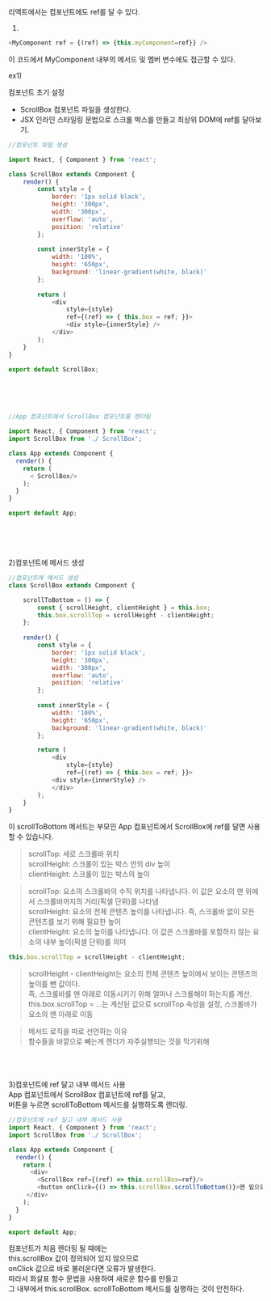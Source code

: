 리액트에서는 컴포넌트에도 ref를 달 수 있다. 

1)
```javascript
<MyComponent ref = {(ref) => {this.myComponent=ref}} />
```
이 코드에서 MyComponent 내부의 메서드 및 멤버 변수에도 접근할 수 있다.



ex1)

컴포넌트 초기 설정<br>
- ScrollBox 컴포넌트 파일을 생성한다. 
- JSX 인라인 스타일링 문법으로 스크롤 박스를 만들고 최상위 DOM에 ref를 달아보기.

```javascript
//컴포넌트 파일 생성

import React, { Component } from 'react';

class ScrollBox extends Component {
    render() {
        const style = {
            border: '1px solid black',
            height: '300px',
            width: '300px',
            overflow: 'auto',
            position: 'relative'
        };
       
        const innerStyle = {
            width: '100%',
            height: '650px',
            background: 'linear-gradient(white, black)'
        };
 
        return (
            <div
                style={style}
                ref={(ref) => { this.box = ref; }}>
                <div style={innerStyle} /> 
            </div>
        );
    }
}

export default ScrollBox;
```

<br><br><br>

```javascript
//App 컴포넌트에서 ScrollBox 컴포넌트를 렌더링

import React, { Component } from 'react';
import ScrollBox from './ ScrollBox';

class App extends Component {
  render() {
    return (
      < ScrollBox/>
    );
  }
}

export default App;

```

<br><br><br>

2)컴포넌트에 메서드 생성
```javascript
//컴포넌트에 메서드 생성
class ScrollBox extends Component {

    scrollToBottom = () => {
        const { scrollHeight, clientHeight } = this.box;
        this.box.scrollTop = scrollHeight - clientHeight;
    };
    
    render() {
        const style = {
            border: '1px solid black',
            height: '300px',
            width: '300px',
            overflow: 'auto',
            position: 'relative'
        };
       
        const innerStyle = {
            width: '100%',
            height: '650px',
            background: 'linear-gradient(white, black)'
        };

        return (
            <div
                style={style}
                ref={(ref) => { this.box = ref; }}>
        	<div style={innerStyle} /> 
            </div>
        );
    }
}
```
이 scrollToBottom 메서드는 부모인 App 컴포넌트에서 ScrollBox에 ref를 달면 사용할 수 있습니다.


>scrollTop: 세로 스크롤바 위치<br>
scrollHeight: 스크롤이 있는 박스 안의 div 높이<br>
clientHeight: 스크롤이 있는 박스의 높이

> scrollTop: 요소의 스크롤바의 수직 위치를 나타냅니다. 이 값은 요소의 맨 위에서 스크롤바까지의 거리(픽셀 단위)를 나타냄<br>
> scrollHeight: 요소의 전체 콘텐츠 높이를 나타냅니다. 즉, 스크롤바 없이 모든 콘텐츠를 보기 위해 필요한 높이<br>
> clientHeight: 요소의 높이를 나타냅니다. 이 값은 스크롤바를 포함하지 않는 요소의 내부 높이(픽셀 단위)를 의미<br>
```javascript
this.box.scrollTop = scrollHeight - clientHeight;
```
>scrollHeight - clientHeight는 요소의 전체 콘텐츠 높이에서 보이는 콘텐츠의 높이를 뺀 값이다. <br>
> 즉, 스크롤바를 맨 아래로 이동시키기 위해 얼마나 스크롤해야 하는지를 계산.<br>
>this.box.scrollTop = ...는 계산된 값으로 scrollTop 속성을 설정, 스크롤바가 요소의 맨 아래로 이동

>메서드 로직을 따로 선언하는 이유 <br>
>함수들을 바깥으로 빼는게 렌더가 자주실행되는 것을 막기위해





<br><br><br>
3)컴포넌트에 ref 달고 내부 메서드 사용<br>
App 컴포넌트에서 ScrollBox 컴포넌트에 ref를 달고, <br>
버튼을 누르면 scrollToBottom 메서드를 실행하도록 렌더링.


```javascript
//컴포넌트에 ref 달고 내부 메서드 사용
import React, { Component } from 'react';
import ScrollBox from './ ScrollBox';

class App extends Component {
  render() {
    return (
      <div>
        <ScrollBox ref={(ref) => this.scrollBox=ref}/>
        <button onClick={() => this.scrollBox.scrollToBottom()}>맨 밑으로</button>
     </div>
    );
  }
}

export default App;
```

컴포넌트가 처음 렌더링 될 때에는<br>
this.scrollBox 값이 정의되어 있지 않으므로 <br>
onClick 값으로 바로 불러온다면 오류가 발생한다. <br>
따라서 화살표 함수 문법을 사용하여 새로운 함수를 만들고 <br>
그 내부에서 this.scrollBox. scrollToBottom 메서드를 실행하는 것이 안전하다.